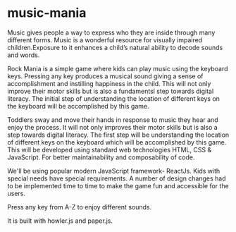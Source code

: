 # music-mania

Music gives people a way to express who they are inside through many different forms. Music is a wonderful resource for visually impaired children.Exposure to it enhances a child’s natural ability to decode sounds and words. 

Rock Mania is a simple game where kids can play music using the keyboard keys. Pressing any key produces a musical sound giving a sense of accomplishment and instilling happiness in the child. This will not only improve their motor skills but is also a fundamentsl step towards digital literacy. The initial step of understanding the location of different keys on the keyboard will be accomplished by this game. 

Toddlers sway and move their hands in response to music they hear and enjoy the process. It will not only improves their motor skills but is also a step towards digital literacy. The first step will be understanding the location of different keys on the keyboard which will be accomplished by this game.  This will be developed using standard web technologies HTML, CSS & JavaScript. For better maintainability and composability of code. 

We'll be using  popular modern JavaScript framework- ReactJs. Kids with special needs have special requirements. A number of design changes had to be implemented time to time to make the game fun and accessible for the users.

Press any key from A-Z to enjoy different sounds.

It is built with howler.js and paper.js.
